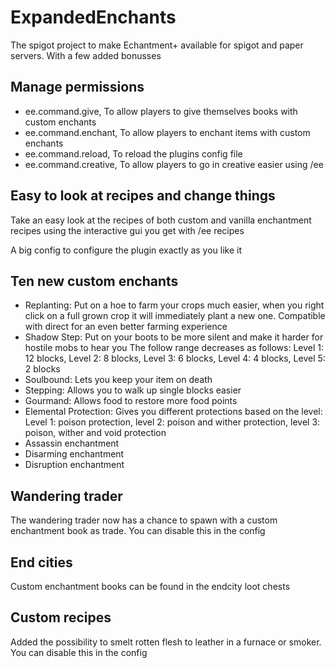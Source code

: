 # ExpandedEnchants
The spigot project to make Echantment+ available for spigot and paper servers.
With a few added bonusses

## Manage permissions
- ee.command.give,
To allow players to give themselves books with custom enchants
- ee.command.enchant,
To allow players to enchant items with custom enchants
- ee.command.reload,
To reload the plugins config file
- ee.command.creative,
To allow players to go in creative easier using /ee

## Easy to look at recipes and change things
Take an easy look at the recipes of both custom and vanilla enchantment recipes
using the interactive gui you get with /ee recipes

A big config to configure the plugin exactly as you like it

## Ten new custom enchants
- Replanting:
Put on a hoe to farm your crops much easier, when you right click on a full grown crop
it will immediately plant a new one. Compatible with direct for an even better farming experience
- Shadow Step:
Put on your boots to be more silent and make it harder for hostile mobs to hear you
The follow range decreases as follows:
Level 1: 12 blocks, Level 2: 8 blocks, Level 3: 6 blocks, Level 4: 4 blocks, Level 5: 2 blocks
- Soulbound:
Lets you keep your item on death
- Stepping:
Allows you to walk up single blocks easier
- Gourmand: 
Allows food to restore more food points
- Elemental Protection:
Gives you different protections based on the level:
Level 1: poison protection, level 2: poison and wither protection, level 3: poison, wither and void protection
- Assassin enchantment
- Disarming enchantment
- Disruption enchantment
## Wandering trader
The wandering trader now has a chance to spawn with a custom enchantment book as trade. You can disable this in the config

## End cities
Custom enchantment books can be found in the endcity loot chests

## Custom recipes
Added the possibility to smelt rotten flesh to leather in a furnace or smoker. You can disable this in the config
